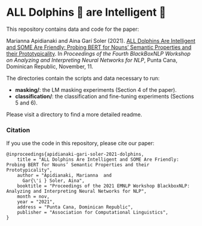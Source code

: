 
# ALL Dolphins 🐬 are Intelligent 🧠

This repository contains data and code for the paper:

Marianna Apidianaki and Aina Garí Soler (2021). [ALL Dolphins Are Intelligent and SOME Are Friendly: Probing BERT for Nouns’ Semantic Properties and their Prototypicality](https://aclanthology.org/2021.blackboxnlp-1.7/). In _Proceedings of the Fourth BlackBoxNLP Workshop on Analyzing and Interpreting Neural Networks for NLP_, Punta Cana, Dominican Republic, November, 11.

The directories contain the scripts and data necessary to run:

* **masking/**: the LM masking experiments (Section 4 of the paper).
* **classification/**: the classification and fine-tuning experiments (Sections 5 and 6).

Please visit a directory to find a more detailed readme.

### Citation

If you use the code in this repository, please cite our paper:
```
@inproceedings{apidianaki-gari-soler-2021-dolphins,
    title = "ALL Dolphins Are Intelligent and SOME Are Friendly: Probing BERT for Nouns’ Semantic Properties and their Prototypicality",
    author = "Apidianaki, Marianna  and
      Gar{\'i } Soler, Aina",
    booktitle = "Proceedings of the 2021 EMNLP Workshop BlackboxNLP: Analyzing and Interpreting Neural Networks for NLP",
    month = nov,
    year = "2021",
    address = "Punta Cana, Dominican Republic",
    publisher = "Association for Computational Linguistics",
}
```
